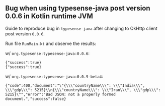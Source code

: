 ## Bug when using typesense-java post version 0.0.6 in Kotlin runtime JVM

Guide to reproduce bug in `typesense-java` after changing to 
OkHttp client post version `0.0.6`.

Run file `RunMain.kt` and observe the results:

w/ `org.typesense:typesense-java:0.0.6`:
```
{"success":true}
{"success":true}
```


w/ `org.typesense:typesense-java:0.0.9-beta4`:

```
{"code":400,"document":"\"{\\\"countryName\\\": \\\"India\\\", \\\"gdp\\\": 5215}\\n{\\\"countryName\\\": \\\"Iran\\\", \\\"gdp\\\": 5215}\"","error":"Bad JSON: not a properly formed document.","success":false}
```

